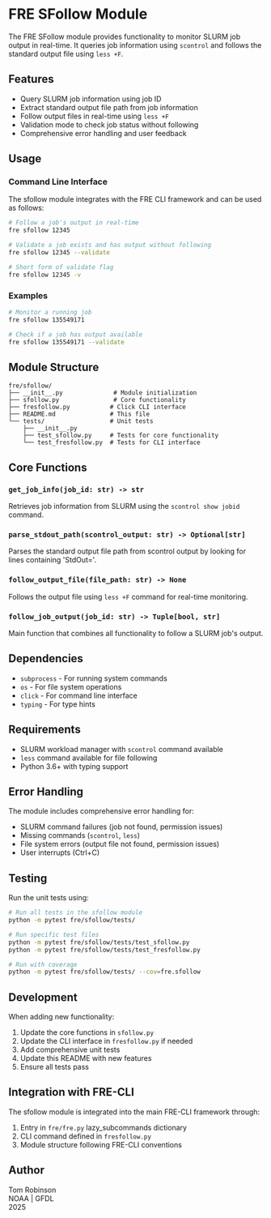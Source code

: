# FRE SFollow Module

The FRE SFollow module provides functionality to monitor SLURM job output in real-time. It queries job information using `scontrol` and follows the standard output file using `less +F`.

## Features

- Query SLURM job information using job ID
- Extract standard output file path from job information
- Follow output files in real-time using `less +F`
- Validation mode to check job status without following
- Comprehensive error handling and user feedback

## Usage

### Command Line Interface

The sfollow module integrates with the FRE CLI framework and can be used as follows:

```bash
# Follow a job's output in real-time
fre sfollow 12345

# Validate a job exists and has output without following
fre sfollow 12345 --validate

# Short form of validate flag
fre sfollow 12345 -v
```

### Examples

```bash
# Monitor a running job
fre sfollow 135549171

# Check if a job has output available
fre sfollow 135549171 --validate
```

## Module Structure

```
fre/sfollow/
├── __init__.py              # Module initialization
├── sfollow.py               # Core functionality
├── fresfollow.py           # Click CLI interface
├── README.md               # This file
└── tests/                  # Unit tests
    ├── __init__.py
    ├── test_sfollow.py     # Tests for core functionality
    └── test_fresfollow.py  # Tests for CLI interface
```

## Core Functions

### `get_job_info(job_id: str) -> str`
Retrieves job information from SLURM using the `scontrol show jobid` command.

### `parse_stdout_path(scontrol_output: str) -> Optional[str]`
Parses the standard output file path from scontrol output by looking for lines containing 'StdOut='.

### `follow_output_file(file_path: str) -> None`
Follows the output file using `less +F` command for real-time monitoring.

### `follow_job_output(job_id: str) -> Tuple[bool, str]`
Main function that combines all functionality to follow a SLURM job's output.

## Dependencies

- `subprocess` - For running system commands
- `os` - For file system operations
- `click` - For command line interface
- `typing` - For type hints

## Requirements

- SLURM workload manager with `scontrol` command available
- `less` command available for file following
- Python 3.6+ with typing support

## Error Handling

The module includes comprehensive error handling for:

- SLURM command failures (job not found, permission issues)
- Missing commands (`scontrol`, `less`)
- File system errors (output file not found, permission issues)
- User interrupts (Ctrl+C)

## Testing

Run the unit tests using:

```bash
# Run all tests in the sfollow module
python -m pytest fre/sfollow/tests/

# Run specific test files
python -m pytest fre/sfollow/tests/test_sfollow.py
python -m pytest fre/sfollow/tests/test_fresfollow.py

# Run with coverage
python -m pytest fre/sfollow/tests/ --cov=fre.sfollow
```

## Development

When adding new functionality:

1. Update the core functions in `sfollow.py`
2. Update the CLI interface in `fresfollow.py` if needed
3. Add comprehensive unit tests
4. Update this README with new features
5. Ensure all tests pass

## Integration with FRE-CLI

The sfollow module is integrated into the main FRE-CLI framework through:

1. Entry in `fre/fre.py` lazy_subcommands dictionary
2. CLI command defined in `fresfollow.py`
3. Module structure following FRE-CLI conventions

## Author

Tom Robinson  
NOAA | GFDL  
2025
